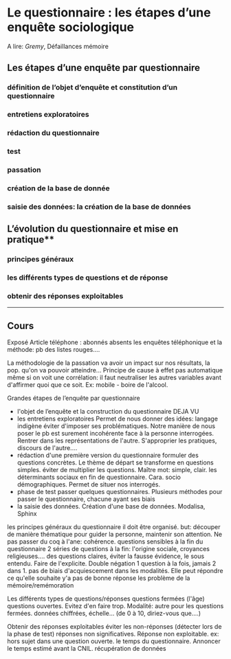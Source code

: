 # Le questionnaire : les étapes d’une enquête sociologique

A lire: _Gremy_, Défaillances mémoire

## Les étapes d’une enquête par questionnaire

### définition de l’objet d’enquête et constitution d’un questionnaire
### entretiens exploratoires
### rédaction du questionnaire
### test
### passation
### création de la base de donnée
### saisie des données: la création de la base de données

## L’évolution du questionnaire et mise en pratique**

### principes généraux
### les différents types de questions et de réponse
### obtenir des réponses exploitables

---

## Cours

Exposé
Article téléphone : abonnés absents
les enquêtes téléphonique et la méthode: pb des listes rouges....

La méthodologie de la passation va avoir un impact sur nos résultats, la pop. qu'on va pouvoir atteindre...
Principe de cause à effet pas automatique même si on voit une corrélation: il faut neutraliser les autres variables avant d'affirmer quoi que ce soit. Ex: mobile - boire de l'alcool.

Grandes étapes de l’enquête par questionnaire

- l'objet de l’enquête et la construction du questionnaire
DEJA VU
- les entretiens exploratoires
Permet de nous donner des idées:
langage indigène
éviter d'imposer ses problématiques. Notre manière de nous poser le pb est surement incohérente face à la personne interrogées. Rentrer dans les représentations de l'autre. S'approprier les pratiques, discours de l'autre....
- rédaction d'une première version du questionnaire
formuler des questions concrètes. Le thème de départ se transforme en questions simples.
éviter de multiplier les questions. Maître mot: simple, clair.
les déterminants sociaux en fin de questionnaire. Cara. socio démographiques. Permet de situer nos interrogés.
- phase de test
passer quelques questionnaires. Plusieurs méthodes pour passer le questionnaire, chacune ayant ses biais
- la saisie des données. Création d'une base de données.
Modalisa, Sphinx

les principes généraux du questionnaire
il doit être organisé. but: découper de manière thématique pour guider la personne, maintenir son attention. Ne pas passer du coq à l'ane: cohérence.
questions sensibles à la fin du questionnaire
2 séries de questions
à la fin: l'origine sociale, croyances religieuses....
des questions claires, éviter la fausse évidence, le sous entendu. Faire de l'explicite. Double négation
1 question à la fois, jamais 2 dans 1.
pas de biais d'acquiescement dans les modalités. Elle peut répondre ce qu'elle souhaite y'a pas de bonne réponse
les problème de la mémoire/remémoration

Les différents types de questions/réponses
questions fermées (l'âge)
questions ouvertes. Evitez d'en faire trop.
Modalité: autre pour les questions fermées.
données chiffrées, échelle... (de 0 à 10, diriez-vous que....)

Obtenir des réponses exploitables
éviter les non-réponses (détecter lors de la phase de test)
réponses non significatives. Réponse non exploitable. ex: hors sujet dans une question ouverte.
le temps du questionnaire. Annoncer le temps estimé avant
la CNIL. récupération de données
